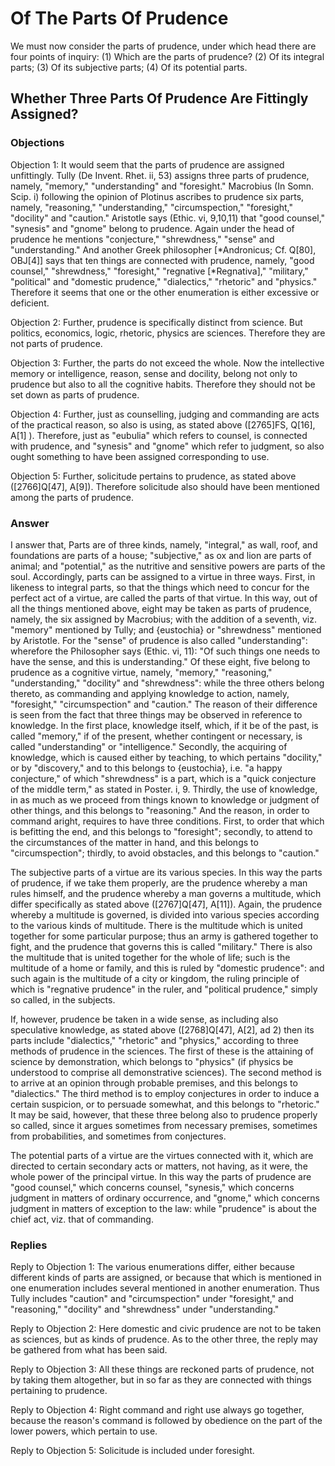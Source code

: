 # Of The Parts Of Prudence

We must now consider the parts of prudence, under which head there are four points of inquiry:
(1) Which are the parts of prudence?
(2) Of its integral parts;
(3) Of its subjective parts;
(4) Of its potential parts.
## Whether Three Parts Of Prudence Are Fittingly Assigned?

### Objections

Objection 1: It would seem that the parts of prudence are assigned unfittingly. Tully (De Invent. Rhet. ii, 53) assigns three parts of prudence, namely, "memory," "understanding" and "foresight." Macrobius (In Somn. Scip. i) following the opinion of Plotinus ascribes to prudence six parts, namely, "reasoning," "understanding," "circumspection," "foresight," "docility" and "caution." Aristotle says (Ethic. vi, 9,10,11) that "good counsel," "synesis" and "gnome" belong to prudence. Again under the head of prudence he mentions "conjecture," "shrewdness," "sense" and "understanding." And another Greek philosopher [*Andronicus; Cf. Q[80], OBJ[4]] says that ten things are connected with prudence, namely, "good counsel," "shrewdness," "foresight," "regnative [*Regnativa]," "military," "political" and "domestic prudence," "dialectics," "rhetoric" and "physics." Therefore it seems that one or the other enumeration is either excessive or deficient.

Objection 2: Further, prudence is specifically distinct from science. But politics, economics, logic, rhetoric, physics are sciences. Therefore they are not parts of prudence.

Objection 3: Further, the parts do not exceed the whole. Now the intellective memory or intelligence, reason, sense and docility, belong not only to prudence but also to all the cognitive habits. Therefore they should not be set down as parts of prudence.

Objection 4: Further, just as counselling, judging and commanding are acts of the practical reason, so also is using, as stated above ([2765]FS, Q[16], A[1] ). Therefore, just as "eubulia" which refers to counsel, is connected with prudence, and "synesis" and "gnome" which refer to judgment, so also ought something to have been assigned corresponding to use.

Objection 5: Further, solicitude pertains to prudence, as stated above ([2766]Q[47], A[9]). Therefore solicitude also should have been mentioned among the parts of prudence.

### Answer



I answer that, Parts are of three kinds, namely, "integral," as wall, roof, and foundations are parts of a house; "subjective," as ox and lion are parts of animal; and "potential," as the nutritive and sensitive powers are parts of the soul. Accordingly, parts can be assigned to a virtue in three ways. First, in likeness to integral parts, so that the things which need to concur for the perfect act of a virtue, are called the parts of that virtue. In this way, out of all the things mentioned above, eight may be taken as parts of prudence, namely, the six assigned by Macrobius; with the addition of a seventh, viz. "memory" mentioned by Tully; and {eustochia} or "shrewdness" mentioned by Aristotle. For the "sense" of prudence is also called "understanding": wherefore the Philosopher says (Ethic. vi, 11): "Of such things one needs to have the sense, and this is understanding." Of these eight, five belong to prudence as a cognitive virtue, namely, "memory," "reasoning," "understanding," "docility" and "shrewdness": while the three others belong thereto, as commanding and applying knowledge to action, namely, "foresight," "circumspection" and "caution." The reason of their difference is seen from the fact that three things may be observed in reference to knowledge. In the first place, knowledge itself, which, if it be of the past, is called "memory," if of the present, whether contingent or necessary, is called "understanding" or "intelligence." Secondly, the acquiring of knowledge, which is caused either by teaching, to which pertains "docility," or by "discovery," and to this belongs to {eustochia}, i.e. "a happy conjecture," of which "shrewdness" is a part, which is a "quick conjecture of the middle term," as stated in Poster. i, 9. Thirdly, the use of knowledge, in as much as we proceed from things known to knowledge or judgment of other things, and this belongs to "reasoning." And the reason, in order to command aright, requires to have three conditions. First, to order that which is befitting the end, and this belongs to "foresight"; secondly, to attend to the circumstances of the matter in hand, and this belongs to "circumspection"; thirdly, to avoid obstacles, and this belongs to "caution."

The subjective parts of a virtue are its various species. In this way the parts of prudence, if we take them properly, are the prudence whereby a man rules himself, and the prudence whereby a man governs a multitude, which differ specifically as stated above ([2767]Q[47], A[11]). Again, the prudence whereby a multitude is governed, is divided into various species according to the various kinds of multitude. There is the multitude which is united together for some particular purpose; thus an army is gathered together to fight, and the prudence that governs this is called "military." There is also the multitude that is united together for the whole of life; such is the multitude of a home or family, and this is ruled by "domestic prudence": and such again is the multitude of a city or kingdom, the ruling principle of which is "regnative prudence" in the ruler, and "political prudence," simply so called, in the subjects.

If, however, prudence be taken in a wide sense, as including also speculative knowledge, as stated above ([2768]Q[47], A[2], ad 2) then its parts include "dialectics," "rhetoric" and "physics," according to three methods of prudence in the sciences. The first of these is the attaining of science by demonstration, which belongs to "physics" (if physics be understood to comprise all demonstrative sciences). The second method is to arrive at an opinion through probable premises, and this belongs to "dialectics." The third method is to employ conjectures in order to induce a certain suspicion, or to persuade somewhat, and this belongs to "rhetoric." It may be said, however, that these three belong also to prudence properly so called, since it argues sometimes from necessary premises, sometimes from probabilities, and sometimes from conjectures.

The potential parts of a virtue are the virtues connected with it, which are directed to certain secondary acts or matters, not having, as it were, the whole power of the principal virtue. In this way the parts of prudence are "good counsel," which concerns counsel, "synesis," which concerns judgment in matters of ordinary occurrence, and "gnome," which concerns judgment in matters of exception to the law: while "prudence" is about the chief act, viz. that of commanding.

### Replies

Reply to Objection 1: The various enumerations differ, either because different kinds of parts are assigned, or because that which is mentioned in one enumeration includes several mentioned in another enumeration. Thus Tully includes "caution" and "circumspection" under "foresight," and "reasoning," "docility" and "shrewdness" under "understanding."

Reply to Objection 2: Here domestic and civic prudence are not to be taken as sciences, but as kinds of prudence. As to the other three, the reply may be gathered from what has been said.

Reply to Objection 3: All these things are reckoned parts of prudence, not by taking them altogether, but in so far as they are connected with things pertaining to prudence.

Reply to Objection 4: Right command and right use always go together, because the reason's command is followed by obedience on the part of the lower powers, which pertain to use.

Reply to Objection 5: Solicitude is included under foresight.
